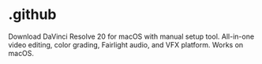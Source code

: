 # .github
Download DaVinci Resolve 20 for macOS with manual setup tool. All-in-one video editing, color grading, Fairlight audio, and VFX platform. Works on macOS.
